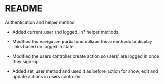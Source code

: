 # README

Authentication and helper method
- Added current_user and logged_in? helper methods.

- Modified the navigation partial and utilized these methods to display links based on logged in state.

- Modified the users controller create action so users' are logged in once they sign-up.

- Added set_user method and used it as before_action for show, edit and update actions in users controller.
